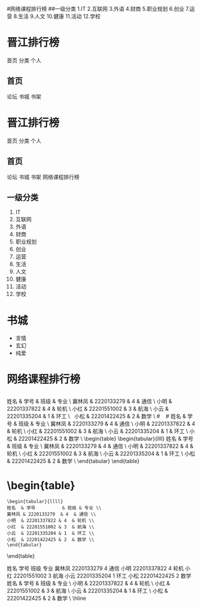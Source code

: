 
#网络课程排行榜
##一级分类
1.IT
2.互联网
3.外语
4.财商
5.职业规划
6.创业
7.运营
8.生活
9.人文
10.健康
11.活动
12.学校
# 晋江排行榜
首页
分类
个人
## 首页
论坛
书城
书架
# 晋江排行榜
首页
分类
个人
## 首页
论坛
书城
书架
网络课程排行榜
## 一级分类
1. IT
2. 互联网
3. 外语
4. 财商
5. 职业规划
6. 创业
7. 运营
8. 生活
9. 人文
10. 健康
11. 活动
12. 学校
# 书城
- 言情
- 玄幻
- 纯爱
# 网络课程排行榜
## 
姓名  & 学号          & 班级 & 专业 \\
    冀林凤 & 2220133279  & 4  & 通信 \\
    小明  & 22201337822 & 4  & 轮机 \\
    小红  & 22201551002 & 3  & 航海 \\
    小云  & 22201335204 & 1  & 环工 \\
    小松  & 22201422425 & 2  & 数学 \\ #
    # 姓名  & 学号          & 班级 & 专业 \\
    冀林凤 & 2220133279  & 4  & 通信 \\
    小明  & 22201337822 & 4  & 轮机 \\
    小红  & 22201551002 & 3  & 航海 \\
    小云  & 22201335204 & 1  & 环工 \\
    小松  & 22201422425 & 2  & 数学 \\
\begin{table}
    \begin{tabular}{llll}
    姓名  & 学号          & 班级 & 专业 \\
    冀林凤 & 2220133279  & 4  & 通信 \\
    小明  & 22201337822 & 4  & 轮机 \\
    小红  & 22201551002 & 3  & 航海 \\
    小云  & 22201335204 & 1  & 环工 \\
    小松  & 22201422425 & 2  & 数学 \\
    \end{tabular}
\end{table}
# \begin{table}
    \begin{tabular}{llll}
    姓名  & 学号          & 班级 & 专业 \\
    冀林凤 & 2220133279  & 4  & 通信 \\
    小明  & 22201337822 & 4  & 轮机 \\
    小红  & 22201551002 & 3  & 航海 \\
    小云  & 22201335204 & 1  & 环工 \\
    小松  & 22201422425 & 2  & 数学 \\
    \end{tabular}
\end{table}

姓名
学号
班级
专业
冀林凤
2220133279
4
通信
小明
22201337822
4
轮机
小红
22201551002
3
航海
小云
22201335204
1
环工
小松
22201422425
2
数学
姓名 & 学号          & 班级 & 专业 \\
    小明 & 22201337822 & 4  & 轮机 \\
    小红 & 22201551002 & 3  & 航海 \\
    小云 & 22201335204 & 1  & 环工 \\
    小松 & 22201422425 & 2  & 数学 \\ \hline
